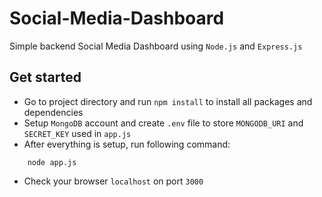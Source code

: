 # Social-Media-Dashboard
Simple backend Social Media Dashboard using `Node.js` and `Express.js`  
## Get started
- Go to project directory and run `npm install` to install all packages and dependencies
- Setup `MongoDB` account and create `.env` file to store `MONGODB_URI` and `SECRET_KEY` used in `app.js`
- After everything is setup, run following command: 
```
    node app.js
```
- Check your browser `localhost` on port `3000`